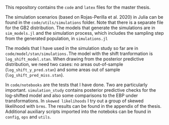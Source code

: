 This repository contains the `code` and `latex` files for the master thesis. 

The simulation scenarios (based on Rojas-Perilla et al. 2020) in Julia can be found in the `code/utils/simulations` folder. Note that there is a separate file for the GB2 distribution. The models that generate the simulations are in `sim_models.jl` and the simulation process, which includes the sampling step from the generated population, in `simulations.jl`

The models that I have used in the simulation study so far are in `code/model/stan/simulations.`The model with the shift tranformation is `log_shift_model.stan`. When drawing from the posterior predictive distribution, we need two cases: no areas out-of-sample (`log_shift_y_pred.stan`) and some areas out of sample (`log_shift_pred_miss.stan`). 

In `code/notebooks` are the tests that I have done. Two are particularly important. `simulation_study` contains posterior predictive checks for the log-shifted model and also some comparisons to the EBP under transformations. In `skewed likelihoods` I try out a group of skewed likelihood with `brms`. The results can be found in the appendix of the thesis. Additional auxiliary scripts imported into the noteboks can be found in `config`, `ops` and `utils`.





